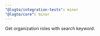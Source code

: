 ```yaml
---
"@logto/integration-tests": minor
"@logto/core": minor
---
```


Get organization roles with search keyword.
